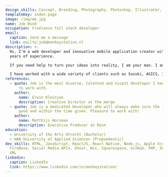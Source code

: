 ```yaml
---
design_skills: Concept, Branding, Photography, Photoshop, Illustrator, Video- & Audio Editing
templateKey: index-page
image: /img/me.jpg
name: Job Wind
occupation: Freelance full stack developer
email:
  caption: Send me a message
  link: mailto:job@monkeystation.nl
description: >-
  Hi, I'm a web developer and innovative mobile application creator with over 15
  years of experience.

  If you need help to turn your ideas into reality, I am your man. I am what you would call a "one-stop shop", having considerable experience in the technical realisation and a good understanding of the creative side of the process.

  I have worked with a wide variety of clients such as Suzuki, ASICS, IKEA, TomTom, Brooks, KLM and many more.
references:
  - quote: Job is the most diverse, talented and nicest developer I had the pleasure
      to work with.
    author:
      name: Erwin Kleinjan
      description: Creative Director at the merge
  - quote: Job is a dedicated Developer who will always make sure the job is done
      good and within the time given. Pleasure to work with!
    author:
      name: Matthijs Horsman
      description: Executive Producer at Resn
education:
  - University of the Arts Utrecht (Bachelor)
  - HAN University of Applied Sciences (Propaedeutic)
dev_skills: HTML, JavaScript, ReactJS, React Native, Node.js, Apple Xcode,
  FireBase, Social Media APIs, Ghost, Wix, Squarespace, GitHub, PHP, SQL, JSON,
  XML
linkedin:
  caption: LinkedIn
  link: https://www.linkedin.com/in/monkeystation/
---
```

